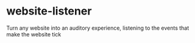 # website-listener
Turn any website into an auditory experience, listening to the events that make the website tick
